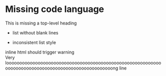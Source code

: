 # Missing code language


This is missing a top-level heading
- list without blank lines
* inconsistent list style
<div>inline html should trigger warning</div>
Very loooooooooooooooooooooooooooooooooooooooooooooooooooooooooooooooooooooooooooooooooooooooooooooooooooong line
